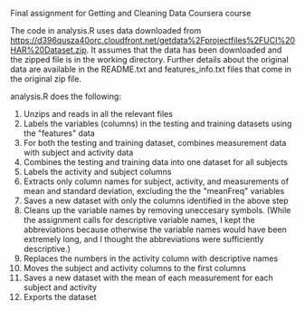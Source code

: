 Final assignment for Getting and Cleaning Data Coursera course 

The code in analysis.R uses data downloaded from https://d396qusza40orc.cloudfront.net/getdata%2Fprojectfiles%2FUCI%20HAR%20Dataset.zip.  It assumes that the data has been downloaded and the zipped file is in the working directory. Further details about the original data are available in the README.txt and features_info.txt files that come in the original zip file. 

analysis.R does the following:

1) Unzips and reads in all the relevant files
2) Labels the variables (columns) in the testing and training datasets using the "features" data
3) For both the testing and training dataset, combines measurement data with subject and activity data
4) Combines the testing and training data into one dataset for all subjects
5) Labels the activity and subject columns
6) Extracts only column names for subject, activity, and measurements of mean and standard deviation, excluding the the "meanFreq" variables
7) Saves a new dataset with only the columns identified in the above step
8) Cleans up the variable names by removing uneccesary symbols. (While the assignment calls for descriptive variable names, I kept the abbreviations because otherwise the variable names would have been extremely long, and I thought the abbreviations were sufficiently descriptive.)
9) Replaces the numbers in the activity column with descriptive names
10) Moves the subject and activity columns to the first columns
11) Saves a new dataset with the mean of each measurement for each subject and activity
12) Exports the dataset 
